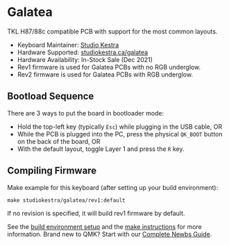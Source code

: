 # Galatea

TKL H87/88c compatible PCB with support for the most common layouts.

* Keyboard Maintainer: [Studio Kestra](https://github.com/studiokestra/)
* Hardware Supported: [studiokestra.ca/galatea](https://studiokestra.ca/galatea/)
* Hardware Availability: In-Stock Sale (Dec 2021)
* Rev1 firmware is used for Galatea PCBs with no RGB underglow.
* Rev2 firmware is used for Galatea PCBs with RGB underglow. 

## Bootload Sequence

There are 3 ways to put the board in bootloader mode:

- Hold the top-left key (typically `Esc`) while plugging in the USB cable, OR
- While the PCB is plugged into the PC, press the physical `QK_BOOT` button on the back of the board, OR
- With the default layout, toggle Layer 1 and press the `R` key. 

## Compiling Firmware

Make example for this keyboard (after setting up your build environment):

    make studiokestra/galatea/rev1:default

If no revision is specified, it will build rev1 firmware by default.

See the [build environment setup](https://docs.qmk.fm/#/getting_started_build_tools) and the [make instructions](https://docs.qmk.fm/#/getting_started_make_guide) for more information. Brand new to QMK? Start with our [Complete Newbs Guide](https://docs.qmk.fm/#/newbs).
